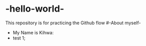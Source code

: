 # -hello-world-
This repository is for practicing the Github flow
#-About myself-
+ My Name is Kihwa:
+ test 1;
